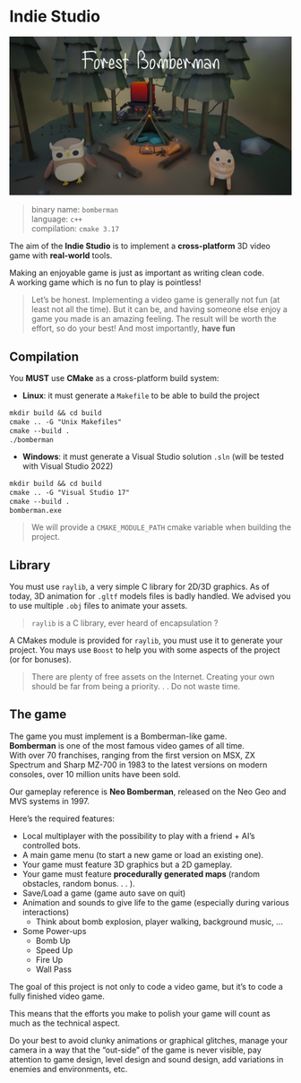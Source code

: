 # Indie Studio

![](bomberman.png)

> binary name: `bomberman` <br>
> language: `c++` <br>
> compilation: `cmake 3.17`

The aim of the **Indie Studio** is to implement a **cross-platform** 3D video game with **real-world** tools.

Making an enjoyable game is just as important as writing clean code.<br>
A working game which is no fun to play is pointless!

> Let’s be honest. Implementing a video game is generally not fun (at least not all the time).
> But it can be, and having someone else enjoy a game you made is an amazing feeling.
> The result will be worth the effort, so do your best! And most importantly, **have fun**
 
## Compilation

You **MUST** use **CMake** as a cross-platform build system:

- **Linux**: it must generate a `Makefile` to be able to build the project

```
mkdir build && cd build
cmake .. -G "Unix Makefiles"
cmake --build .
./bomberman
```

- **Windows**: it must generate a Visual Studio solution `.sln` (will be tested with Visual Studio 2022)

```
mkdir build && cd build
cmake .. -G "Visual Studio 17"
cmake --build .
bomberman.exe
```

> We will provide a `CMAKE_MODULE_PATH` cmake variable when building the project.



## Library

You must use `raylib`, a very simple C library for 2D/3D graphics. As of today, 3D animation for `.gltf` models
files is badly handled. We advised you to use multiple `.obj` files to animate your assets.

> `raylib` is a C library, ever heard of encapsulation ?

A CMakes module is provided for `raylib`, you must use it to generate your project. You mays use `Boost` to help you with some aspects of the project (or for bonuses).

> There are plenty of free assets on the Internet. Creating your own should be far from being a priority. . . Do not waste time.
 
## The game

The game you must implement is a Bomberman-like game.<br>
**Bomberman** is one of the most famous video games of all time.<br>
With over 70 franchises, ranging from the first version on MSX, ZX Spectrum and Sharp MZ-700 in 1983 to the latest versions on modern consoles, over 10 million units have been sold.

Our gameplay reference is **Neo Bomberman**, released on the Neo Geo and MVS systems in 1997.

Here’s the required features:

- Local multiplayer with the possibility to play with a friend + AI’s controlled bots.
- A main game menu (to start a new game or load an existing one).
- Your game must feature 3D graphics but a 2D gameplay.
- Your game must feature **procedurally generated maps** (random obstacles, random bonus. . . ).
- Save/Load a game (game auto save on quit)
- Animation and sounds to give life to the game (especially during various interactions)
  - Think about bomb explosion, player walking, background music, ...
- Some Power-ups
  - Bomb Up
  - Speed Up
  - Fire Up
  - Wall Pass

The goal of this project is not only to code a video game, but it’s to code a fully finished video game. 

This means that the efforts you make to polish your game will count as much as the technical aspect.

Do your best to avoid clunky animations or graphical glitches, manage your camera in a way that the “out-side” of the game is never visible, pay attention to game design, level design and sound design, add variations in enemies and environments, etc.